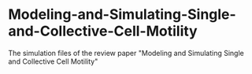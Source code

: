 # Modeling-and-Simulating-Single-and-Collective-Cell-Motility
The simulation files of the review paper "Modeling and Simulating Single and Collective Cell Motility"
